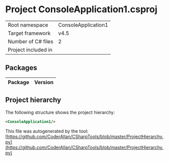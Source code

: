 # Project ConsoleApplication1.csproj

| | |
|-|-|
|Root namespace|ConsoleApplication1|
|Target framework| v4.5|
|Number of C# files|2|
|Project included in||

## Packages

|Package|Version|
|-|-|

## Project hierarchy

The following structure shows the project hierarchy:

```xml
<ConsoleApplication1/>
```

This file was autogenerated by the tool: [https://github.com/CoderAllan/CSharpTools/blob/master/ProjectHierarchy.py](https://github.com/CoderAllan/CSharpTools/blob/master/ProjectHierarchy.py)
